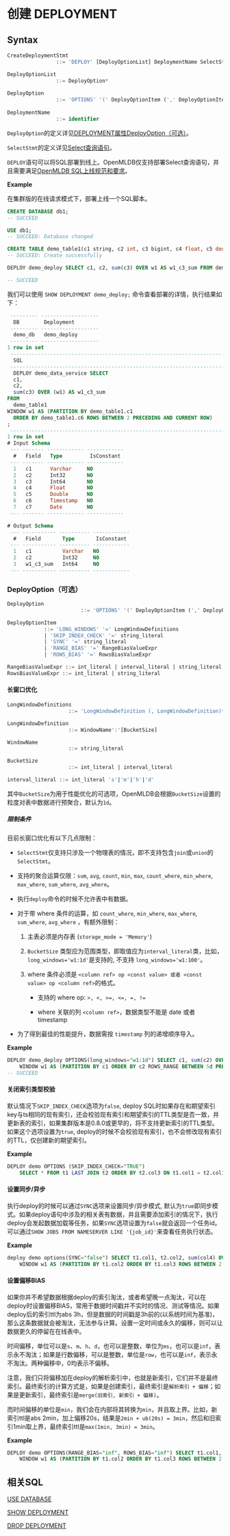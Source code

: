 # 创建 DEPLOYMENT

## Syntax

```sql
CreateDeploymentStmt
				::= 'DEPLOY' [DeployOptionList] DeploymentName SelectStmt

DeployOptionList
				::= DeployOption*
				    
DeployOption
				::= 'OPTIONS' '(' DeployOptionItem (',' DeployOptionItem)* ')'
				    
DeploymentName
				::= identifier
```


`DeployOption`的定义详见[DEPLOYMENT属性DeployOption（可选）](#deployoption可选)。

`SelectStmt`的定义详见[Select查询语句](../dql/SELECT_STATEMENT.md)。

`DEPLOY`语句可以将SQL部署到线上。OpenMLDB仅支持部署Select查询语句，并且需要满足[OpenMLDB SQL上线规范和要求](../deployment_manage/ONLINE_REQUEST_REQUIREMENTS.md)。



**Example**

在集群版的在线请求模式下，部署上线一个SQL脚本。
```sql
CREATE DATABASE db1;
-- SUCCEED

USE db1;
-- SUCCEED: Database changed

CREATE TABLE demo_table1(c1 string, c2 int, c3 bigint, c4 float, c5 double, c6 timestamp, c7 date);
-- SUCCEED: Create successfully

DEPLOY demo_deploy SELECT c1, c2, sum(c3) OVER w1 AS w1_c3_sum FROM demo_table1 WINDOW w1 AS (PARTITION BY demo_table1.c1 ORDER BY demo_table1.c6 ROWS BETWEEN 2 PRECEDING AND CURRENT ROW);

-- SUCCEED
```

我们可以使用 `SHOW DEPLOYMENT demo_deploy;` 命令查看部署的详情，执行结果如下：

```sql
 --------- -------------------
  DB        Deployment
 --------- -------------------
  demo_db   demo_deploy
 --------- -------------------
1 row in set
 -----------------------------------------------------------------------------------------------------------------------------------------------------------------------------------------------------------------
  SQL
 -----------------------------------------------------------------------------------------------------------------------------------------------------------------------------------------------------------------
  DEPLOY demo_data_service SELECT
  c1,
  c2,
  sum(c3) OVER (w1) AS w1_c3_sum
FROM
  demo_table1
WINDOW w1 AS (PARTITION BY demo_table1.c1
  ORDER BY demo_table1.c6 ROWS BETWEEN 2 PRECEDING AND CURRENT ROW)
;
 -----------------------------------------------------------------------------------------------------------------------------------------------------------------------------------------------------------------
1 row in set
# Input Schema
 --- ------- ------------ ------------
  #   Field   Type         IsConstant
 --- ------- ------------ ------------
  1   c1      Varchar     NO
  2   c2      Int32       NO
  3   c3      Int64       NO
  4   c4      Float       NO
  5   c5      Double      NO
  6   c6      Timestamp   NO
  7   c7      Date        NO
 --- ------- ------------ ------------

# Output Schema
 --- ----------- ---------- ------------
  #   Field       Type       IsConstant
 --- ----------- ---------- ------------
  1   c1          Varchar   NO
  2   c2          Int32     NO
  3   w1_c3_sum   Int64     NO
 --- ----------- ---------- ------------ 
```


### DeployOption（可选）

```sql
DeployOption
						::= 'OPTIONS' '(' DeployOptionItem (',' DeployOptionItem)* ')'

DeployOptionItem
            ::= 'LONG_WINDOWS' '=' LongWindowDefinitions
            | 'SKIP_INDEX_CHECK' '=' string_literal
            | 'SYNC' '=' string_literal
            | 'RANGE_BIAS' '=' RangeBiasValueExpr
            | 'ROWS_BIAS' '=' RowsBiasValueExpr

RangeBiasValueExpr ::= int_literal | interval_literal | string_literal
RowsBiasValueExpr ::= int_literal | string_literal
```

#### 长窗口优化
```sql
LongWindowDefinitions
					::= 'LongWindowDefinition (, LongWindowDefinition)*'

LongWindowDefinition
					::= WindowName':'[BucketSize]

WindowName
					::= string_literal

BucketSize
					::= int_literal | interval_literal

interval_literal ::= int_literal 's'|'m'|'h'|'d'
```
其中`BucketSize`为用于性能优化的可选项，OpenMLDB会根据`BucketSize`设置的粒度对表中数据进行预聚合，默认为`1d`。


##### 限制条件

目前长窗口优化有以下几点限制：
- `SelectStmt`仅支持只涉及一个物理表的情况，即不支持包含`join`或`union`的`SelectStmt`。

- 支持的聚合运算仅限：`sum`, `avg`, `count`, `min`, `max`, `count_where`, `min_where`, `max_where`, `sum_where`, `avg_where`。

- 执行`deploy`命令的时候不允许表中有数据。

- 对于带 where 条件的运算，如 `count_where`, `min_where`, `max_where`, `sum_where`, `avg_where` ，有额外限制：

  1. 主表必须是内存表 (`storage_mode = 'Memory'`)

  2. `BucketSize` 类型应为范围类型，即取值应为`interval_literal`类，比如，`long_windows='w1:1d'`是支持的, 不支持 `long_windows='w1:100'`。

  3. where 条件必须是 `<column ref> op <const value> 或者 <const value> op <column ref>`的格式。

     - 支持的 where op: `>, <, >=, <=, =, !=`

     - where 关联的列 `<column ref>`，数据类型不能是 date 或者 timestamp

- 为了得到最佳的性能提升，数据需按 `timestamp` 列的递增顺序导入。

**Example**

```sql
DEPLOY demo_deploy OPTIONS(long_windows="w1:1d") SELECT c1, sum(c2) OVER w1 FROM demo_table1
    WINDOW w1 AS (PARTITION BY c1 ORDER BY c2 ROWS_RANGE BETWEEN 5d PRECEDING AND CURRENT ROW);
-- SUCCEED
```

#### 关闭索引类型校验
默认情况下`SKIP_INDEX_CHECK`选项为`false`, deploy SQL时如果存在和期望索引key与ts相同的现有索引，还会校验现有索引和期望索引的TTL类型是否一致，并更新表的索引，如果集群版本是0.8.0或更早的，将不支持更新索引的TTL类型。如果这个选项设置为`true`, deploy的时候不会校验现有索引，也不会修改现有索引的TTL，仅创建新的期望索引。

**Example**
```sql
DEPLOY demo OPTIONS (SKIP_INDEX_CHECK="TRUE")
    SELECT * FROM t1 LAST JOIN t2 ORDER BY t2.col3 ON t1.col1 = t2.col1;
```

#### 设置同步/异步
执行deploy的时候可以通过`SYNC`选项来设置同步/异步模式, 默认为`true`即同步模式。如果deploy语句中涉及的相关表有数据，并且需要添加索引的情况下，执行deploy会发起数据加载等任务，如果`SYNC`选项设置为`false`就会返回一个任务id。可以通过`SHOW JOBS FROM NAMESERVER LIKE '{job_id}'`来查看任务执行状态。

**Example**
```sql
deploy demo options(SYNC="false") SELECT t1.col1, t2.col2, sum(col4) OVER w1 as w1_col4_sum FROM t1 LAST JOIN t2 ORDER BY t2.col3 ON t1.col2 = t2.col2
    WINDOW w1 AS (PARTITION BY t1.col2 ORDER BY t1.col3 ROWS BETWEEN 2 PRECEDING AND CURRENT ROW);
```

#### 设置偏移BIAS

如果你并不希望数据根据deploy的索引淘汰，或者希望晚一点淘汰，可以在deploy时设置偏移BIAS，常用于数据时间戳并不实时的情况、测试等情况。如果deploy后的索引ttl为abs 3h，但是数据的时间戳是3h前的(以系统时间为基准)，那么这条数据就会被淘汰，无法参与计算。设置一定时间或永久的偏移，则可以让数据更久的停留在在线表中。

时间偏移，单位可以是`s`、`m`、`h`、`d`，也可以是整数，单位为`ms`，也可以是`inf`，表示永不淘汰；如果是行数偏移，可以是整数，单位是`row`，也可以是`inf`，表示永不淘汰。两种偏移中，0均表示不偏移。

注意，我们只将偏移加在deploy的解析索引中，也就是新索引，它们并不是最终索引。最终索引的计算方式是，如果是创建索引，最终索引是`解析索引 + 偏移`；如果是更新索引，最终索引是`merge(旧索引, 新索引 + 偏移)`。

而时间偏移的单位是`min`，我们会在内部将其转换为`min`，并且取上界。比如，新索引ttl是abs 2min，加上偏移20s，结果是`2min + ub(20s) = 3min`，然后和旧索引1min取上界，最终索引ttl是`max(1min, 3min) = 3min`。

**Example**
```sql
DEPLOY demo OPTIONS(RANGE_BIAS="inf", ROWS_BIAS="inf") SELECT t1.col1, t2.col2, sum(col4) OVER w1 as w1_col4_sum FROM t1 LAST JOIN t2 ORDER BY t2.col3 ON t1.col2 = t2.col2
    WINDOW w1 AS (PARTITION BY t1.col2 ORDER BY t1.col3 ROWS BETWEEN 2 PRECEDING AND CURRENT ROW);
```

## 相关SQL

[USE DATABASE](../ddl/USE_DATABASE_STATEMENT.md)

[SHOW DEPLOYMENT](../deployment_manage/SHOW_DEPLOYMENT.md)

[DROP DEPLOYMENT](../deployment_manage/DROP_DEPLOYMENT_STATEMENT.md)
